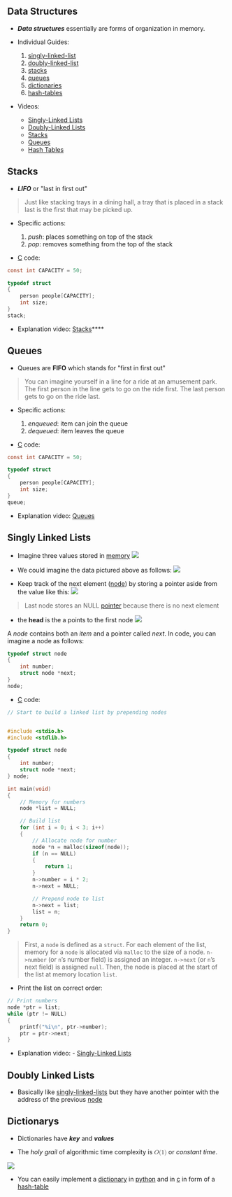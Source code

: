 ## Data Structures

- **_Data structures_** essentially are forms of organization in memory.

- Individual Guides:
	1. [singly-linked-list](singly-linked-list.md)
	2. [doubly-linked-list](doubly-linked-list.md)
	3. [stacks](stacks.md)
	4. [queues](queues.md)
	5. [dictionaries](computer-science/docs/data-structures/dictionaries.md)
	6. [hash-tables](hash-tables.md)


- Videos:
	- [Singly-Linked Lists](https://cs50.harvard.edu/x/2025/shorts/singly_linked_lists/)
	- [Doubly-Linked Lists](https://cs50.harvard.edu/x/2025/shorts/doubly_linked_lists/)
	- [Stacks](https://cs50.harvard.edu/x/2025/shorts/stacks/)
	- [Queues](https://cs50.harvard.edu/x/2025/shorts/queues/)
	- [Hash Tables](https://cs50.harvard.edu/x/2025/shorts/hash_tables/)



## Stacks

- **_LIFO_** or "last in first out"


 >Just like stacking trays in a dining hall, a tray that is placed in a stack last is the first that may be picked up.

- Specific actions:
	1. _push_: places something on top of the stack
	2. _pop_: removes something from the top of the stack


- [C](contents-c.md) code:
```c
const int CAPACITY = 50;

typedef struct
{
    person people[CAPACITY];
    int size;
}
stack;
```


- Explanation video: [Stacks](https://cs50.harvard.edu/x/2025/shorts/stacks/)****

## Queues

- Queues are **FIFO** which stands for "first in first out"


 >You can imagine yourself in a line for a ride at an amusement park. The first person in the line gets to go on the ride first. The last person gets to go on the ride last.


- Specific actions:
	1. _enqueued_: item can join the queue
	2. _dequeued_: item leaves the queue


- [C](contents-c.md) code:

```c
const int CAPACITY = 50;

typedef struct
{
    person people[CAPACITY];
    int size;
}
queue;
```


- Explanation video: [Queues](https://cs50.harvard.edu/x/2025/shorts/queues/)


## Singly Linked Lists

- Imagine three values stored in [memory](lecture-4-memory.md)
![](3-values-memory.png)



- We could imagine the data pictured above as follows:
![](linkes-list-basic.png)


- Keep track of the next element ([node](structs.md)) by storing a pointer aside from the value like this:
![](linkes-list-advanced.png)
>Last node stores an NULL [pointer](pointers.md ) because there is no next element


- the **head** is the a points to the first node
![](linked-list-head.png)


A _node_ contains both an _item_ and a pointer called _next_. In code, you can imagine a node as follows:

```c
typedef struct node
{
    int number;
    struct node *next;
}
node;
```




- [C](contents-c.md) code:

```c
// Start to build a linked list by prepending nodes


#include <stdio.h>
#include <stdlib.h>

typedef struct node
{
    int number;
    struct node *next;
} node;

int main(void)
{
    // Memory for numbers
    node *list = NULL;

    // Build list
    for (int i = 0; i < 3; i++)
    {
        // Allocate node for number
        node *n = malloc(sizeof(node));
        if (n == NULL)
        {
            return 1;
        }
        n->number = i * 2;
        n->next = NULL;

        // Prepend node to list
        n->next = list;
        list = n;
    }
    return 0;
}
```

>First, a `node` is defined as a `struct`. For each element of the list, memory for a `node` is allocated via `malloc` to the size of a node. `n->number` (or `n`’s number field) is assigned an integer. `n->next` (or `n`’s next field) is assigned `null`. Then, the node is placed at the start of the list at memory location `list`.

- Print the list on correct order:
```c
// Print numbers
node *ptr = list;
while (ptr != NULL)
{
    printf("%i\n", ptr->number);
    ptr = ptr->next;
}

```
- Explanation video: - [Singly-Linked Lists](https://cs50.harvard.edu/x/2025/shorts/singly_linked_lists/)


## Doubly Linked Lists

- Basically like [singly-linked-lists](singly-linked-list.md) but they have another pointer with the address of the previous [node](structs.md)


## Dictionarys


- Dictionaries have **_key_** and **_values_**

- The _holy grail_ of algorithmic time complexity is <math xmlns="http://www.w3.org/1998/Math/MathML">
  <mi>O</mi>
  <mo stretchy="false">(</mo>
  <mn>1</mn>
  <mo stretchy="false">)</mo>
</math> or _constant time_.

![](dicts-running-time.png)

- You can easily implement a [dictionary](dictionaries.md) in [python](contents-python.md) and in [c](contents-c.md) in form of a [hash-table](hash-tables.md) 